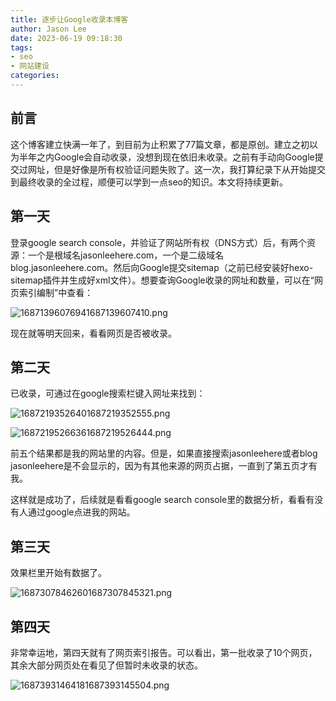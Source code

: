 ```yaml
---
title: 逐步让Google收录本博客
author: Jason Lee
date: 2023-06-19 09:18:30
tags: 
- seo
- 网站建设
categories:
---
```


## 前言

这个博客建立快满一年了，到目前为止积累了77篇文章，都是原创。建立之初以为半年之内Google会自动收录，没想到现在依旧未收录。之前有手动向Google提交过网址，但是好像是所有权验证问题失败了。这一次，我打算纪录下从开始提交到最终收录的全过程，顺便可以学到一点seo的知识。本文将持续更新。

## 第一天

登录google search console，并验证了网站所有权（DNS方式）后，有两个资源：一个是根域名jasonleehere.com，一个是二级域名blog.jasonleehere.com。然后向Google提交sitemap（之前已经安装好hexo-sitemap插件并生成好xml文件）。想要查询Google收录的网址和数量，可以在“网页索引编制”中查看：

![16871396076941687139607410.png](https://fastly.jsdelivr.net/gh/li199-code/blog-imgs@main/16871396076941687139607410.png)

现在就等明天回来，看看网页是否被收录。

## 第二天

已收录，可通过在google搜索栏键入网址来找到：

![16872193526401687219352555.png](https://fastly.jsdelivr.net/gh/li199-code/blog-imgs@main/16872193526401687219352555.png)

![16872195266361687219526444.png](https://fastly.jsdelivr.net/gh/li199-code/blog-imgs@main/16872195266361687219526444.png)

前五个结果都是我的网站里的内容。但是，如果直接搜索jasonleehere或者blog jasonleehere是不会显示的，因为有其他来源的网页占据，一直到了第五页才有我。

这样就是成功了，后续就是看看google search console里的数据分析，看看有没有人通过google点进我的网站。

## 第三天

效果栏里开始有数据了。

![16873078462601687307845321.png](https://fastly.jsdelivr.net/gh/li199-code/blog-imgs@main/16873078462601687307845321.png)

## 第四天

非常幸运地，第四天就有了网页索引报告。可以看出，第一批收录了10个网页，其余大部分网页处在看见了但暂时未收录的状态。

![16873931464181687393145504.png](https://fastly.jsdelivr.net/gh/li199-code/blog-imgs@main/16873931464181687393145504.png)